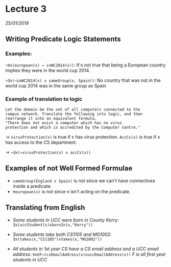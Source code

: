 # Lecture 3
*25/01/2019*
## Writing Predicate Logic Statements
### Examples:
`¬∀x(european(x) → inWC2014(x))`: It's not true that being a European country implies they were in the world cup 2014.

`¬∃x(¬inWC2014(x) ∧ sameGroup(x, Spain))`: No country that was not in the world cup 2014 was in the same group as Spain

### Example of translation to logic

```
Let the domain be the set of all computers connected to the
campus network. Translate the following into logic, and then
rearrange it into an equivalent formula.
"There does not exist a computer which has no virus
protection and which is accredited by the Computer Centre."
```
→ `virusProtection(x)` is true if x has virus protection. `AccCs(x)` is true if x has access to the CS department.

→ `¬∃x(¬virusProtection(x) ∧ accCs(x))`


## Examples of not Well Formed Formulae
- `sameGroup(England ∧ Spain)` is not since we can't have connectives inside a predicate.
- `∀european(x)` is not since `∀` isn't acting on the predicate.

## Translating from English
- *Some students in UCC were born in County Kerry*: `∃x(uccStudent(x)∧bornIn(x,"Kerry"))`

- *Some students take both CS1105 and MG1002*: `∃x(takes(x,"CS1105")∧takes(x,"MG1002"))`

- *All students in 1st year CS have a CS email address and a UCC email address*: `∀x∈F→(csEmailAddress(x)∧uccEmailAddress(x))`
*F is all first year students in UCC*